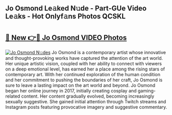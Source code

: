 ## Jo Osmond Le𝚊ked N𝚞de - Part-GUe Video Le𝚊ks - Hot Onlyf𝚊ns Photos QCSKL

# <h2><a href="http://ab62086.deff.icu/?id=Jo+Osmond">🔗 New 👉🔴 Jo Osmond VIDEO Photos</a></h2>

[![Jo Osmond N𝚞des](https://i.imgur.com/rIISA9y.gif)](http://ab62086.deff.icu/?id=Jo+Osmond)
Jo Osmond is a contemporary artist whose innovative and thought-provoking works have captured the attention of the art world. Her unique artistic vision, coupled with her ability to connect with viewers on a deep emotional level, has earned her a place among the rising stars of contemporary art. With her continued exploration of the human condition and her commitment to pushing the boundaries of her craft, Jo Osmond is sure to leave a lasting impact on the art world and beyond. Jo Osmond began her online journey in 2017, initially creating cosplay and gaming-related content. Her content gradually evolved, becoming increasingly sexually suggestive. She gained initial attention through Twitch streams and Instagram posts featuring provocative imagery and suggestive commentary.
